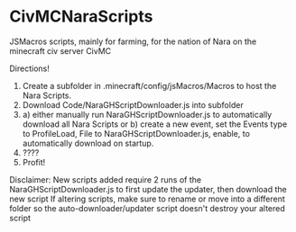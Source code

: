 # CivMCNaraScripts
JSMacros scripts, mainly for farming, for the nation of Nara on the minecraft civ server CivMC

Directions! 
  1. Create a subfolder in .minecraft/config/jsMacros/Macros to host the Nara Scripts.
  2. Download Code/NaraGHScriptDownloader.js into subfolder
  3. a) either manually run NaraGHScriptDownloader.js to automatically download all Nara Scripts or
     b) create a new event, set the Events type to ProfileLoad, File to NaraGHScriptDownloader.js, enable, to automatically download on startup.
  4. ????
  5. Profit!

Disclaimer: New scripts added require 2 runs of the NaraGHScriptDownloader.js to first update the updater, then download the new script
If altering scripts, make sure to rename or move into a different folder so the auto-downloader/updater script doesn't destroy your altered script
